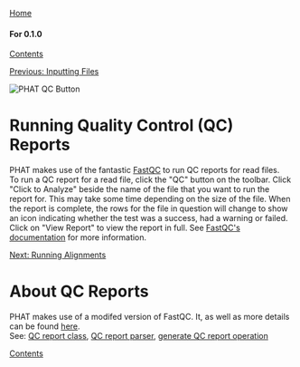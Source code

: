 [Home](https://chgibb.github.io/PHATDocs/)

#### For 0.1.0
[Contents](https://chgibb.github.io/PHATDocs/docs/releases/0.1.0/home)

[Previous: Inputting Files](https://chgibb.github.io/PHATDocs/docs/releases/0.1.0/inputtingFiles)

![PHAT QC Button](https://chgibb.github.io//PHATDocs/docs/latest/QCButton.png)

# Running Quality Control (QC) Reports
PHAT makes use of the fantastic [FastQC](https://www.bioinformatics.babraham.ac.uk/projects/fastqc/) to run QC reports for read files.  
To run a QC report for a read file, click the "QC" button on the toolbar. Click "Click to Analyze" beside the name of the file that you want to run the report for. This may take some time depending on the size of the file. When the report is complete, the rows for the file in question will change to show an icon indicating whether the test was a success, had a warning or failed. Click on "View Report" to view the report in full. See [FastQC's documentation](https://www.bioinformatics.babraham.ac.uk/projects/fastqc/Help/) for more information.

[Next: Running Alignments](https://chgibb.github.io/PHATDocs/docs/releases/0.1.0/runningAlignments)

# About QC Reports
PHAT makes use of a modifed version of FastQC. It, as well as more details can be found [here](https://github.com/chgibb/FastQC0.11.5).  
See: [QC report class](https://github.com/chgibb/PHAT/blob/0.1.0/src/req/QCData.ts), [QC report parser](https://github.com/chgibb/PHAT/blob/0.1.0/QCReportSummary.ts), [generate QC report operation](https://github.com/chgibb/PHAT/blob/0.1.0/src/req/operations/GenerateQCReport.ts)


[Contents](https://chgibb.github.io/PHATDocs/docs/releases/0.1.0/home)
